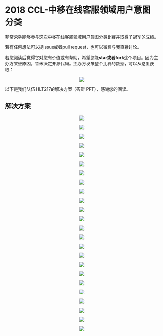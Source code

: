 # 2018 CCL-中移在线客服领域用户意图分类

非常荣幸能够参与这次[中移在线客服领域用户意图分类比赛](http://www.cips-cl.org/static/CCL2018/evaluation-result.html)并取得了冠军的成绩。

若有任何想法可以提issue或者pull request，也可以微信与我直接讨论。

若您阅读后觉得它对您有价值或有帮助，希望您能**star或者fork**这个项目。因为主办方某些原因，暂未决定开源代码。主办方发布整个比赛的数据，可以从这里获取：
<p align="center">
	<img src="pic/幻灯片1.png">
</p>


以下是我们队伍 HLT217的解决方案（答辩 PPT），感谢您的阅读。

## 解决方案
<p align="center">
	<img src="pic/幻灯片01.png">
</p>

<p align="center">
	<img src="pic/幻灯片02.png">
</p>

<p align="center">
	<img src="pic/幻灯片03.png">
</p>

<p align="center">
	<img src="pic/幻灯片04.png">
</p>

<p align="center">
	<img src="pic/幻灯片05.png">
</p>

<p align="center">
	<img src="pic/幻灯片06.png">
</p>

<p align="center">
	<img src="pic/幻灯片07.png">
</p>

<p align="center">
	<img src="pic/幻灯片08.png">
</p>

<p align="center">
	<img src="pic/幻灯片09.png">
</p>

<p align="center">
	<img src="pic/幻灯片10.png">
</p>

<p align="center">
	<img src="pic/幻灯片11.png">
</p>

<p align="center">
	<img src="pic/幻灯片12.png">
</p>

<p align="center">
	<img src="pic/幻灯片13.png">
</p>

<p align="center">
	<img src="pic/幻灯片14.png">
</p>

<p align="center">
	<img src="pic/幻灯片15.png">
</p>

<p align="center">
	<img src="pic/幻灯片16.png">
</p>

<p align="center">
	<img src="pic/幻灯片17.png">
</p>

<p align="center">
	<img src="pic/幻灯片18.png">
</p>

<p align="center">
	<img src="pic/幻灯片19.png">
</p>

<p align="center">
	<img src="pic/幻灯片20.png">
</p>

<p align="center">
	<img src="pic/幻灯片21.png">
</p>

<p align="center">
	<img src="pic/幻灯片22.png">
</p>

<p align="center">
	<img src="pic/幻灯片23.png">
</p>

<p align="center">
	<img src="pic/幻灯片24.png">
</p>


